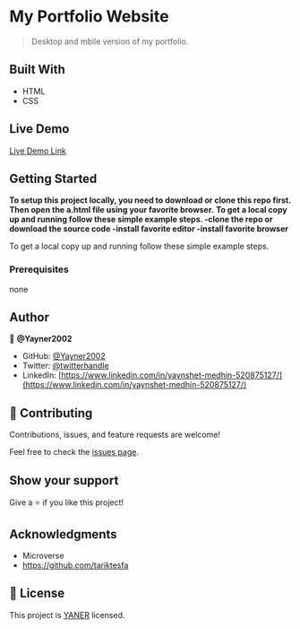 # My Portfolio Website

> Desktop and mbile version of my portfolio.


## Built With

- HTML
- CSS

## Live Demo

[Live Demo Link](https://yayner2002.github.io/myPortfolio/)
## Getting Started

**To setup this project locally, you need to download or clone this repo first. Then open the a.html file using your favorite browser.**
**To get a local copy up and running follow these simple example steps. -clone the repo or download the source code -install favorite editor -install favorite browser**


To get a local copy up and running follow these simple example steps.

### Prerequisites
none
## Author

👤 **@Yayner2002**

- GitHub: [@Yayner2002](https://github.com/Yayner2002)
- Twitter: [@twitterhandle](https://twitter.com/twitterhandle)
- LinkedIn: [https://www.linkedin.com/in/yaynshet-medhin-520875127/](https://www.linkedin.com/in/yaynshet-medhin-520875127/)

## 🤝 Contributing

Contributions, issues, and feature requests are welcome!

Feel free to check the [issues page](https://github.com/yayner2002/myPortfolio/issues/).

## Show your support

Give a ⭐️ if you like this project!

## Acknowledgments

- Microverse
- https://github.com/tariktesfa


## 📝 License

This project is [YANER](./YANER.md) licensed.
